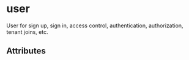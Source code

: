 # user

User for sign up, sign in, access control, authentication, authorization, tenant joins, etc.


## Attributes

